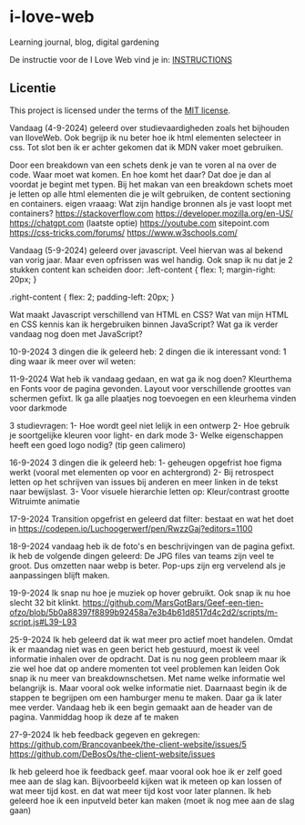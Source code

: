 # i-love-web

Learning journal, blog, digital gardening

De instructie voor de I Love Web vind je in: [INSTRUCTIONS](https://github.com/fdnd-task/i-love-web/blob/main/docs/INSTRUCTIONS.md)


## Licentie

This project is licensed under the terms of the [MIT license](./LICENSE).

Vandaag (4-9-2024) geleerd over studievaardigheden zoals het bijhouden van IloveWeb.
Ook begrijp ik nu beter hoe ik html elementen selecteer in css. Tot slot ben ik er achter gekomen dat ik MDN vaker moet gebruiken.

Door een breakdown van een schets denk je van te voren al na over de code. Waar moet wat komen. En hoe komt het daar? Dat doe je dan al voordat je begint met typen.
Bij het makan van een breakdown schets moet je letten op alle html elementen die je wilt gebruiken, de content sectioning en containers.
eigen vraaag: Wat zijn handige bronnen als je vast loopt met containers?
https://stackoverflow.com
https://developer.mozilla.org/en-US/
https://chatgpt.com (laatste optie)
https://youtube.com
sitepoint.com
https://css-tricks.com/forums/
https://www.w3schools.com/

Vandaag (5-9-2024) geleerd over javascript. Veel hiervan was al bekend van vorig jaar. Maar even opfrissen was wel handig.
Ook snap ik nu dat je 2 stukken content kan scheiden door:
.left-content {
    flex: 1;
    margin-right: 20px;
}

.right-content {
    flex: 2;
    padding-left: 20px;
}

Wat maakt Javascript verschillend van HTML en CSS?
Wat van mijn HTML en CSS kennis kan ik hergebruiken binnen JavaScript?
Wat ga ik verder vandaag nog doen met JavaScript?

10-9-2024
3 dingen die ik geleerd heb: 
2 dingen die ik interessant vond:
1 ding waar ik meer over wil weten:


11-9-2024
Wat heb ik vandaag gedaan, en wat ga ik nog doen?
Kleurthema en Fonts voor de pagina gevonden. Layout voor verschillende groottes van schermen gefixt. 
Ik ga alle plaatjes nog toevoegen en een kleurhema vinden voor darkmode

3 studievragen:
1- Hoe wordt geel niet lelijk in een ontwerp
2- Hoe gebruik je soortgelijke kleuren voor light- en dark mode
3- Welke eigenschappen heeft een goed logo nodig? (tip geen calimero)

16-9-2024
3 dingen die ik geleerd heb:
1- geheugen opgefrist hoe figma werkt (vooral met elementen op voor en achtergrond)
2- Bij retrospect letten op het schrijven van issues bij anderen en meer linken in de tekst naar bewijslast.
3- Voor visuele hierarchie letten op:
Kleur/contrast
grootte
Witruimte
animatie


17-9-2024
Transition opgefrist en geleerd dat 	filter: bestaat en wat het doet in 
https://codepen.io/Luchoogerwerf/pen/RwzzGaj?editors=1100

18-9-2024
vandaag heb ik de foto's en beschrijvingen van de pagina gefixt.
ik heb de volgende dingen geleerd:
De JPG files van teams zijn veel te groot. Dus omzetten naar webp is beter.
Pop-ups zijn erg vervelend als je aanpassingen blijft maken.

19-9-2024
Ik snap nu hoe je muziek op hover gebruikt. Ook snap ik nu hoe slecht 32 bit klinkt.
https://github.com/MarsGotBars/Geef-een-tien-ofzo/blob/5b0a88397f8899b92458a7e3b4b61d8517d4c2d2/scripts/m-script.js#L39-L93


25-9-2024
Ik heb geleerd dat ik wat meer pro actief moet handelen. Omdat ik er maandag niet was en geen berict heb gestuurd, moest ik veel informatie inhalen over de opdracht. 
Dat is nu nog geen probleem maar ik zie wel hoe dat op andere momenten tot veel problemen kan leiden
Ook snap ik nu meer van breakdownschetsen. Met name welke informatie wel belangrijk is. Maar vooral ook welke informatie niet.
Daarnaast begin ik de stappen te begrijpen om een hamburger menu te maken. Daar ga ik later mee verder.
Vandaag heb ik een begin gemaakt aan de header van de pagina. 
Vanmiddag hoop ik deze af te maken

27-9-2024
Ik heb feedback gegeven en gekregen: https://github.com/Brancovanbeek/the-client-website/issues/5 
https://github.com/DeBosOs/the-client-website/issues

Ik heb geleerd hoe ik feedback geef. maar vooral ook hoe ik er zelf goed mee aan de slag kan. Bijvoorbeeld kijken wat ik meteen op kan lossen of wat meer tijd kost. en dat wat meer tijd kost voor later plannen.
Ik heb geleerd hoe ik een inputveld beter kan maken (moet ik nog mee aan de slag gaan)
